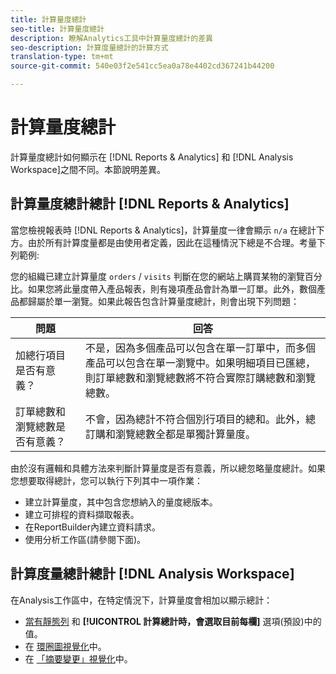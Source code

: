 ```yaml
---
title: 計算量度總計
seo-title: 計算量度總計
description: 瞭解Analytics工具中計算量度總計的差異
seo-description: 計算度量總計的計算方式
translation-type: tm+mt
source-git-commit: 540e03f2e541cc5ea0a78e4402cd367241b44200

---
```



# 計算量度總計

計算量度總計如何顯示在 [!DNL Reports & Analytics] 和 [!DNL Analysis Workspace]之間不同。本節說明差異。

## 計算量度總計總計 [!DNL Reports & Analytics]

當您檢視報表時 [!DNL Reports & Analytics]，計算量度一律會顯示 `n/a` 在總計下方。由於所有計算度量都是由使用者定義，因此在這種情況下總是不合理。考量下列範例:

您的組織已建立計算量度 `orders` / `visits` 判斷在您的網站上購買某物的瀏覽百分比。如果您將此量度帶入產品報表，則有幾項產品會計為單一訂單。此外，數個產品都歸屬於單一瀏覽。如果此報告包含計算量度總計，則會出現下列問題：

| 問題 | 回答 |
|---|---|
| 加總行項目是否有意義？ | 不是，因為多個產品可以包含在單一訂單中，而多個產品可以包含在單一瀏覽中。如果明細項目已匯總，則訂單總數和瀏覽總數將不符合實際訂購總數和瀏覽總數。 |
| 訂單總數和瀏覽總數是否有意義？ | 不會，因為總計不符合個別行項目的總和。此外，總訂購和瀏覽總數全都是單獨計算量度。 |

由於沒有邏輯和具體方法來判斷計算量度是否有意義，所以總忽略量度總計。如果您想要取得總計，您可以執行下列其中一項作業：

* 建立計算量度，其中包含您想納入的量度總版本。
* 建立可排程的資料擷取報表。
* 在ReportBuilder內建立資料請求。
* 使用分析工作區(請參閱下面)。

## 計算度量總計總計 [!DNL Analysis Workspace]

在Analysis工作區中，在特定情況下，計算量度會相加以顯示總計：

* [當有靜態列](/help/analyze/analysis-workspace/build-workspace-project/column-row-settings/manual-vs-dynamic-rows.md) 和 **[!UICONTROL 計算總計時，會選取目前每欄]** 選項(預設)中的值。
* 在 [環圈圖視覺化](/help/analyze/analysis-workspace/visualizations/donut.md)中。
* 在 [「摘要變更」視覺化](/help/analyze/analysis-workspace/visualizations/summary-number-change.md)中。
